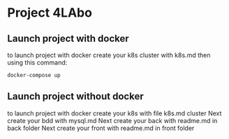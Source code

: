 # Project 4LAbo

## Launch project with docker

to launch project with docker create your k8s cluster with k8s.md then using this command:

```
docker-compose up
```

## Launch project without docker

to launch project with docker create your k8s with file k8s.md cluster
Next create your bdd with mysql.md
Next create your back with readme.md in back folder
Next create your front with readme.md in front folder
